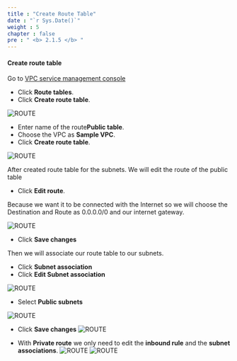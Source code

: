 ```yaml
---
title : "Create Route Table"
date : "`r Sys.Date()`"
weight : 5
chapter : false
pre : " <b> 2.1.5 </b> "
---
```

#### Create route table

Go to [VPC service management console](https://console.aws.amazon.com/vpc)
+ Click **Route tables**.
+ Click **Create route table**.

![ROUTE](/images/2.preparation/018-Createroute.png)

+ Enter name of the route**Public table**.
+ Choose the VPC as **Sample VPC**.
+ Click **Create route table**.

![ROUTE](/images/2.preparation/019-Createroute.png)


After created route table for the subnets. We will edit the route of the public table
+ Click **Edit route**.

Because we want it to be connected with the Internet so we will choose the Destination and Route as 0.0.0.0/0 and our internet gateway.

![ROUTE](/images/2.preparation/021-Createroute.png)

+ Click **Save changes**

Then we will associate our route table to our subnets.

+ Click **Subnet association**
+ Click **Edit Subnet association**

![ROUTE](/images/2.preparation/022-Createroute.png)

+ Select **Public subnets**

![ROUTE](/images/2.preparation/023-Createroute.png)

+ Click **Save changes**
![ROUTE](/images/2.preparation/024-Createroute.png)

+ With **Private route** we only need to edit the **inbound rule** and the **subnet associations**.
![ROUTE](/images/2.preparation/049-createroute.png)
![ROUTE](/images/2.preparation/050-createroute.png)



    